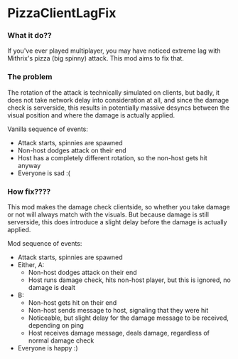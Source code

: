 # PizzaClientLagFix

### What it do??

If you've ever played multiplayer, you may have noticed extreme lag with Mithrix's pizza (big spinny) attack. This mod aims to fix that.

### The problem

The rotation of the attack is technically simulated on clients, but badly, it does not take network delay into consideration at all, and since the damage check is serverside, this results in potentially massive desyncs between the visual position and where the damage is actually applied.

Vanilla sequence of events:
  * Attack starts, spinnies are spawned
  * Non-host dodges attack on their end
  * Host has a completely different rotation, so the non-host gets hit anyway
  * Everyone is sad :(

### How fix????

This mod makes the damage check clientside, so whether you take damage or not will always match with the visuals. But because damage is still serverside, this does introduce a slight delay before the damage is actually applied.

Mod sequence of events:
  * Attack starts, spinnies are spawned
  * Either, A:
    * Non-host dodges attack on their end
    * Host runs damage check, hits non-host player, but this is ignored, no damage is dealt
  * B:
    * Non-host gets hit on their end
    * Non-host sends message to host, signaling that they were hit
    * Noticeable, but slight delay for the damage message to be received, depending on ping
    * Host receives damage message, deals damage, regardless of normal damage check
  * Everyone is happy :)